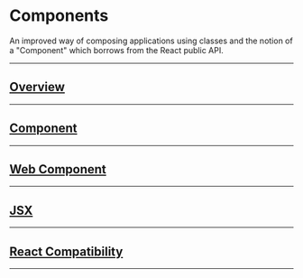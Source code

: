 # Components

An improved way of composing applications using classes and the notion of a
"Component" which borrows from the React public API.

<a name="overview"></a>

---

## <a href="#overview">Overview</a>


<a name="component"></a>

---

## <a href="#component">Component</a>

<a name="web-component"></a>

---

## <a href="#web-component">Web Component</a>

<a name="jsx"></a>

---

## <a href="#jsx">JSX</a>

<a name="react-compatibility"></a>

---

## <a href="#react-compatibility">React Compatibility</a>

---
